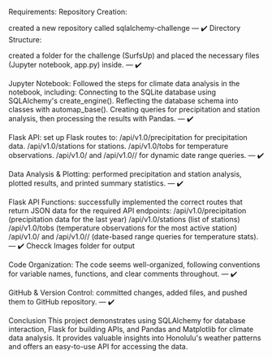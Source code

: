 

Requirements:
Repository Creation:

 created a new repository called sqlalchemy-challenge — ✔️
Directory Structure:

created a folder for the challenge (SurfsUp) and placed the necessary files (Jupyter notebook, app.py) inside. — ✔️

Jupyter Notebook:
Followed the steps for climate data analysis in the notebook, including:
Connecting to the SQLite database using SQLAlchemy's create_engine().
Reflecting the database schema into classes with automap_base().
Creating queries for precipitation and station analysis, then processing the results with Pandas. — ✔️



Flask API:
set up Flask routes to:
/api/v1.0/precipitation for precipitation data.
/api/v1.0/stations for stations.
/api/v1.0/tobs for temperature observations.
/api/v1.0/<start> and /api/v1.0/<start>/<end> for dynamic date range queries. — ✔️

Data Analysis & Plotting:
performed precipitation and station analysis, plotted results, and printed summary statistics. — ✔️


Flask API Functions:
successfully implemented the correct routes that return JSON data for the required API endpoints:
/api/v1.0/precipitation (precipitation data for the last year)
/api/v1.0/stations (list of stations)
/api/v1.0/tobs (temperature observations for the most active station)
/api/v1.0/<start> and /api/v1.0/<start>/<end> (date-based range queries for temperature stats). — ✔️
Checck Images folder for output


Code Organization:
The code seems well-organized, following conventions for variable names, functions, and clear comments throughout. — ✔️


GitHub & Version Control:
committed changes, added files, and pushed them to GitHub repository. — ✔️

Conclusion
This project demonstrates using SQLAlchemy for database interaction, Flask for building APIs, and Pandas and Matplotlib for climate data analysis. It provides valuable insights into Honolulu's weather patterns and offers an easy-to-use API for accessing the data.


